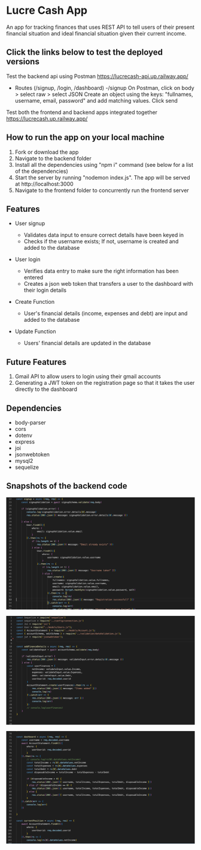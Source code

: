 # Lucre Cash App 
An app for tracking finances that uses REST API to tell users of their present financial situation and ideal financial situation given their current income.


## Click the links below to test the deployed versions
Test the backend api using Postman https://lucrecash-api.up.railway.app/ 
- Routes (/signup, /login, /dashboard)
    -/signup
    On Postman, click on body > select raw > select JSON
    Create an object using the keys: "fullnames, username, email, password" and add matching values.
    Click send
    
Test both the frontend and backend apps integrated together https://lucrecash.up.railway.app/


## How to run the app on your local machine
1. Fork or download the app 
2. Navigate to the backend folder
3. Install all the dependencies using "npm i" command (see below for a list of the dependencies)
4. Start the server by running "nodemon index.js". The app will be served at http://localhost:3000
5. Navigate to the frontend folder to concurrently run the frontend server

## Features
- User signup
    - Validates data input to ensure correct details have been keyed in
    - Checks if the username exists; If not, username is created and added to the database

- User login
    - Verifies data entry to make sure the right information has been entered
    - Creates a json web token that transfers a user to the dashboard with their login details

- Create Function
    - User's financial details (income, expenses and debt) are input and added to the database

- Update Function
    - Users' financial details are updated in the database

## Future Features
1. Gmail API to allow users to login using their gmail accounts
2. Generating a JWT token on the registration page so that it takes the user directly to the dashboard

## Dependencies
- body-parser
- cors
- dotenv
- express
- joi
- jsonwebtoken
- mysql2
- sequelize

## Snapshots of the backend code
![alt text](https://github.com/adara-code/lucreCash_Backend_Serverside/blob/main/screenshots/screenshot1.png)


![alt text](https://github.com/adara-code/lucreCash_Backend_Serverside/blob/main/screenshots/screenshot2.png)


![alt text](https://github.com/adara-code/lucreCash_Backend_Serverside/blob/main/screenshots/screenshot3.png)
